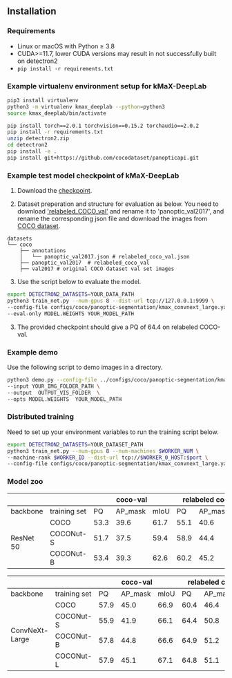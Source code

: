 ## Installation

### Requirements
- Linux or macOS with Python ≥ 3.8
- CUDA>=11.7, lower CUDA versions may result in not successfully built on detectron2
- `pip install -r requirements.txt`



### Example virtualenv environment setup for kMaX-DeepLab
```bash
pip3 install virtualenv
python3 -m virtualenv kmax_deeplab --python=python3
source kmax_deeplab/bin/activate

pip install torch==2.0.1 torchvision==0.15.2 torchaudio==2.0.2
pip install -r requirements.txt
unzip detectron2.zip
cd detectron2
pip install -e .
pip install git+https://github.com/cocodataset/panopticapi.git
```

### Example test model checkpoint of kMaX-DeepLab
1. Download the [checkpoint](https://drive.google.com/file/d/14S2QrJqnlbeSK2qMyD3i01eoup4XsVOq/view?usp=drive_link).


2. Dataset preperation and structure for evaluation as below. You need to download ['relabeled_COCO_val'](https://www.kaggle.com/datasets/xueqingdeng/coconut/) and rename it to 'panoptic_val2017', and rename the corresponding json file and download the images from [COCO dataset](http://images.cocodataset.org/zips/val2017.zip).
```
datasets
└── coco
    ├── annotations 
    │   └── panoptic_val2017.json # relabeled_coco_val.json
    ├── panoptic_val2017  # relabeled_coco_val
    ├── val2017 # original COCO dataset val set images
```


3. Use the script below to evaluate the model.

```bash
export DETECTRON2_DATASETS=YOUR_DATA_PATH
python3 train_net.py --num-gpus 8 --dist-url tcp://127.0.0.1:9999 \
--config-file configs/coco/panoptic-segmentation/kmax_convnext_large.yaml \
--eval-only MODEL.WEIGHTS YOUR_MODEL_PATH
```


3. The provided checkpoint should give a PQ of 64.4 on relabeled COCO-val.

### Example demo 

Use the following script to demo images in a directory.
```bash
python3 demo.py --config-file ../configs/coco/panoptic-segmentation/kmax_convnext_large.yaml     \
--input YOUR_IMG_FOLDER_PATH \
--output  OUTPUT_VIS_FOLDER  \
--opts MODEL.WEIGHTS  YOUR_MODEL_PATH
```

### Distributed training
Need to set up your environment variables to run the training script below. 
```bash
export DETECTRON2_DATASETS=YOUR_DATASET_PATH
python3 train_net.py --num-gpus 8 --num-machines $WORKER_NUM \
--machine-rank $WORKER_ID --dist-url tcp://$WORKER_0_HOST:$port \
--config-file configs/coco/panoptic-segmentation/kmax_convnext_large.yaml 
```


### Model zoo

<table class="tg">
<thead>
  <tr>
    <th class="tg-0lax"></th>
    <th class="tg-0lax"></th>
    <th class="tg-pb0m" colspan="3">coco-val</th>
    <th class="tg-pb0m" colspan="3">relabeled coco-val</th>
    <th class="tg-pb0m" colspan="3">coconut-val</th>
    <th class="tg-baqh" colspan="2">checkpoint</th>
  </tr>
</thead>
<tbody>
  <tr>
    <td class="tg-0lax">backbone</td>
    <td class="tg-0lax">training set</td>
    <td class="tg-baqh">PQ</td>
    <td class="tg-baqh">AP_mask</td>
    <td class="tg-baqh">mIoU</td>
    <td class="tg-baqh">PQ</td>
    <td class="tg-baqh">AP_mask</td>
    <td class="tg-baqh">mIoU</td>
    <td class="tg-baqh">PQ</td>
    <td class="tg-baqh">AP_mask</td>
    <td class="tg-baqh">mIoU</td>
    <td class="tg-0lax">gdrive</td>
    <td class="tg-0lax">huggingface</td>
  </tr>
  <tr>
    <td class="tg-nrix" rowspan="4">ResNet 50</td>
    <td class="tg-0lax">COCO</td>
    <td class="tg-pb0m">53.3</td>
    <td class="tg-pb0m">39.6</td>
    <td class="tg-pb0m">61.7</td>
    <td class="tg-pb0m">55.1</td>
    <td class="tg-pb0m">40.6</td>
    <td class="tg-pb0m">63.9</td>
    <td class="tg-pb0m">53.1</td>
    <td class="tg-pb0m">37.1</td>
    <td class="tg-pb0m">62.5</td>
    <td class="tg-0lax"><a href="https://drive.google.com/file/d/1EyTbKUnFjUOEo57YZMawfl51LUkkLwXa/view?usp=drive_link" target="_blank" rel="noopener noreferrer">download</a></td>
    <td class="tg-0lax"><a href="https://huggingface.co/xdeng77/kmaxdeeplab_panoptic">download</a></td>
  </tr>
  <tr>
    <td class="tg-0lax">COCONut-S</td>
    <td class="tg-baqh">51.7</td>
    <td class="tg-baqh">37.5</td>
    <td class="tg-baqh">59.4</td>
    <td class="tg-baqh">58.9</td>
    <td class="tg-baqh">44.4</td>
    <td class="tg-baqh">64.4</td>
    <td class="tg-baqh">56.7</td>
    <td class="tg-baqh">41.2</td>
    <td class="tg-baqh">63.6</td>
    <td class="tg-0lax"><a href="https://drive.google.com/file/d/1MPZJVIIs-F6AF8bSZo2wJXqlvO1k0Nrj/view?usp=drive_link" target="_blank" rel="noopener noreferrer">download</a></td>
    <td class="tg-0lax"><a href="https://huggingface.co/xdeng77/kmaxdeeplab_panoptic">download</a></td>
  </tr>
  <tr>
    <td class="tg-0lax">COCONut-B</td>
    <td class="tg-baqh">53.4</td>
    <td class="tg-baqh">39.3</td>
    <td class="tg-baqh">62.6</td>
    <td class="tg-baqh">60.2</td>
    <td class="tg-baqh">45.2</td>
    <td class="tg-baqh">65.7</td>
    <td class="tg-baqh">58.1</td>
    <td class="tg-baqh">42.9</td>
    <td class="tg-baqh">64.7</td>
    <td class="tg-0lax"><a href="https://drive.google.com/file/d/1EW07Wg9pMpmlA2G9WT-P5ttgahkrfgJz/view?usp=drive_link" target="_blank" rel="noopener noreferrer">download</a></td>
    <td class="tg-0lax"><a href="https://huggingface.co/xdeng77/kmaxdeeplab_panoptic">download</a></td>
  </tr>
</tbody>
</table>


<table>
<thead>
  <tr>
    <th></th>
    <th></th>
    <th colspan="3">coco-val</th>
    <th colspan="3">relabeled coco-val</th>
    <th colspan="3">coconut-val</th>
    <th colspan="2">checkpoint</th>
  </tr>
</thead>
<tbody>
  <tr>
    <td>backbone</td>
    <td>training set</td>
    <td>PQ</td>
    <td>AP_mask</td>
    <td>mIoU</td>
    <td>PQ</td>
    <td>AP_mask</td>
    <td>mIoU</td>
    <td>PQ</td>
    <td>AP_mask</td>
    <td>mIoU</td>
    <td>gdrive</td>
    <td>huggingface</td>
  </tr>
  <tr>
    <td rowspan="4">ConvNeXt-Large</td>
    <td>COCO</td>
    <td>57.9</td>
    <td>45.0</td>
    <td>66.9</td>
    <td>60.4</td>
    <td>46.4</td>
    <td>69.9</td>
    <td>58.3</td>
    <td>44.1</td>
    <td>66.4</td>
    <td><a href="https://drive.google.com/file/d/1JWwQY_VPCVKrmDhROHalYpXwpQoPJUqz/view?usp=drive_link" target="_blank" rel="noopener noreferrer">download</a></td>
    <td><a href="https://huggingface.co/xdeng77/kmaxdeeplab_panoptic">download</a></td>
  </tr>
  <tr>
    <td>COCONut-S</td>
    <td>55.9</td>
    <td>41.9</td>
    <td>66.1</td>
    <td>64.4</td>
    <td>50.8</td>
    <td>71.4</td>
    <td>59.4</td>
    <td>45.7</td>
    <td>67.8</td>
    <td><a href="https://drive.google.com/file/d/14S2QrJqnlbeSK2qMyD3i01eoup4XsVOq/view?usp=drive_link" target="_blank" rel="noopener noreferrer">download</a></td>
    <td><a href="https://huggingface.co/xdeng77/kmaxdeeplab_panoptic">download</a></td>
  </tr>
  <tr>
    <td>COCONut-B</td>
    <td>57.8</td>
    <td>44.8</td>
    <td>66.6</td>
    <td>64.9</td>
    <td>51.2</td>
    <td>71.8</td>
    <td>61.3</td>
    <td>46.5</td>
    <td>69.5</td>
    <td><a href="https://drive.google.com/file/d/12Fdmbyz-0jIDtj6swtJQzsuIk8LWEAw0/view?usp=drive_link" target="_blank" rel="noopener noreferrer">download</a></td>
    <td><a href="https://huggingface.co/xdeng77/kmaxdeeplab_panoptic">download</a></td>
  </tr>
     <tr>
    <td>COCONut-L</td>
    <td>57.9</td>
    <td>45.1</td>
    <td>67.1</td>
    <td>64.8</td>
    <td>51.1</td>
    <td>70.9</td>
    <td>61.4</td>
    <td>47.5</td>
    <td>69.9</td>
    <td><a href="https://drive.google.com/file/d/12Fdmbyz-0jIDtj6swtJQzsuIk8LWEAw0/view?usp=drive_link" target="_blank" rel="noopener noreferrer">download</a></td>
    <td><a href="https://huggingface.co/xdeng77/kmaxdeeplab_panoptic">download</a></td>
  </tr>
</tbody>
</table>
